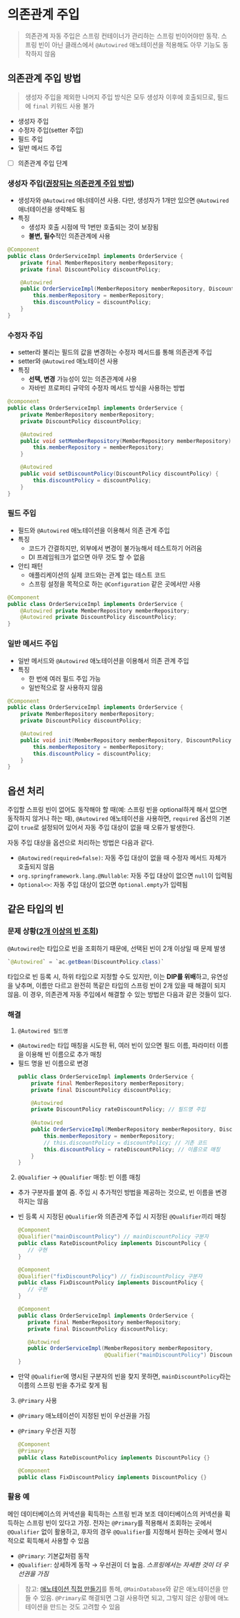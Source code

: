 # 의존관계 주입
> 의존관계 자동 주입은 스프링 컨테이너가 관리하는 스프링 빈이어야만 동작. 스프링 빈이 아닌 클래스에서 `@Autowired` 애노테이션을 적용해도 아무 기능도 동작하지 않음

## 의존관계 주입 방법
> 생성자 주입을 제외한 나머지 주입 방식은 모두 생성자 이후에 호출되므로, 필드에 `final` 키워드 사용 불가
* 생성자 주입
* 수정자 주입(setter 주입)
* 필드 주입
* 일반 메서드 주입
- [ ] 의존관계 주입 단계

### 생성자 주입([권장되는 의존관계 주입 방법](/assets/생성자_주입_권장.md))
* 생성자와 `@Autowired` 애너테이션 사용. 다만, 생성자가 1개만 있으면 `@Autowired` 애너테이션을 생략해도 됨
* 특징
    * 생성자 호출 시점에 딱 1번만 호출되는 것이 보장됨
    * **불변, 필수**적인 의존관계에 사용
```java
@Component
public class OrderServiceImpl implements OrderService {
    private final MemberRepository memberRepository;
    private final DiscountPolicy discountPolicy;

    @Autowired
    public OrderServiceImpl(MemberRepository memberRepository, DiscountPolicy discountPolicy) {
        this.memberRepository = memberRepository;
        this.discountPolicy = discountPolicy;
    }
}
```


### 수정자 주입
* setter라 불리는 필드의 값을 변경하는 수정자 메서드를 통해 의존관계 주입
* setter와 `@Autowired` 애노테이션 사용
* 특징
    * **선택, 변경** 가능성이 있는 의존관계에 사용
    * 자바빈 프로퍼티 규약의 수정자 메서드 방식을 사용하는 방법
```java
@component
public class OrderServiceImpl implements OrderService {
    private MemberRepository memberRepository;
    private DiscountPolicy discountPolicy;

    @Autowired
    public void setMemberRepository(MemberRepository memberRepository) {
        this.memberRepository = memberRepository;
    }

    @Autowired
    public void setDiscountPolicy(DiscountPolicy discountPolicy) {
        this.discountPolicy = discountPolicy;
    }
}
```

### 필드 주입
* 필드와 `@Autowired` 애노테이션을 이용해서 의존 관계 주입
* 특징
    * 코드가 간결하지만, 외부에서 변경이 불가능해서 테스트하기 어려움
    * DI 프레임워크가 없으면 아무 것도 할 수 없음
* 안티 패턴
    * 애플리케이션의 실제 코드와는 관계 없는 테스트 코드
    * 스프링 설정을 목적으로 하는 `@Configuration` 같은 곳에서만 사용
```java
@Component
public class OrderServiceImpl implements OrderService {
    @Autowired private MemberRepository memberRepository;
    @Autowired private DiscountPolicy discountPolicy;
}
```

### 일반 메서드 주입
* 일반 메서드와 `@Autowired` 애노테이션을 이용해서 의존 관계 주입
* 특징
    * 한 번에 여러 필드 주입 가능
    * 일반적으로 잘 사용하지 않음
```java
@Component
public class OrderServiceImpl implements OrderService {
    private MemberRepository memberRepository;
    private DiscountPolicy discountPolicy;

    @Autowired
    public void init(MemberRepository memberRepository, DiscountPolicy discountPolicy) {
        this.memberRepository = memberRepository;
        this.discountPolicy = discountPolicy;
    }
}
```

## 옵션 처리

주입할 스프링 빈이 없어도 동작해야 할 때(예: 스프링 빈을 optional하게 해서 없으면 동작하지 않거나 하는 때), `@Autowired` 애노테이션을 사용하면,
`required` 옵션의 기본 값이 `true`로 설정되어 있어서 자동 주입 대상이 없을 때 오류가 발생한다.

자동 주입 대상을 옵션으로 처리하는 방법은 다음과 같다.
* `@Autowired(required=false)`: 자동 주입 대상이 없을 때 수정자 메서드 자체가 호출되지 않음
* `org.springframework.lang.@Nullable`: 자동 주입 대상이 없으면 `null`이 입력됨
* `Optional<>`: 자동 주입 대상이 없으면 `Optional.empty`가 입력됨

## 같은 타입의 빈

### 문제 상황([2개 이상의 빈 조회](/assets/중복_빈_조회.md))

`@Autowired`는 타입으로 빈을 조회하기 때문에, 선택된 빈이 2개 이상일 때 문제 발생
```java
`@Autowired` = `ac.getBean(DiscountPolicy.class)`
``` 

타입으로 빈 등록 시, 하위 타입으로 지정할 수도 있지만, 이는 **DIP를 위배**하고, 유연성을 낮추며, 이름만 다르고 완전히 똑같은 타입의 스프링 빈이 2개 있을 때 해결이 되지 않음. 이 경우, 의존관계 자동 주입에서 해결할 수 있는 방법은 다음과 같은 것들이 있다.

### 해결

1. `@Autowired 필드명`
  * `@Autowired`는 타입 매칭을 시도한 뒤, 여러 빈이 있으면 필드 이름, 파라미터 이름을 이용해 빈 이름으로 추가 매칭
  * 필드 명을 빈 이름으로 변경
    ```java
    public class OrderServiceImpl implements OrderService {
        private final MemberRepository memberRepository;
        private final DiscountPolicy discountPolicy;
    
        @Autowired
        private DiscountPolicy rateDiscountPolicy; // 필드명 주입
   
        @Autowired
        public OrderServiceImpl(MemberRepository memberRepository, DiscountPolicy discountPolicy) {
            this.memberRepository = memberRepository;
            // this.discountPolicy = discountPolicy; // 기존 코드
            this.discountPolicy = rateDiscountPolicy; // 이름으로 매칭
        }
    }
    ```
2. `@Qualifier` → `@Qualifier` 매칭: 빈 이름 매칭
  * 추가 구분자를 붙여 줌. 주입 시 추가적인 방법을 제공하는 것으로, 빈 이름을 변경하지는 않음
  * 빈 등록 시 지정된 `@Qualifier`와 의존관계 주입 시 지정된 `@Qualifier`끼리 매칭
    ```java
    @Component
    @Qualifier("mainDiscountPolicy") // mainDiscountPolicy 구분자
    public class RateDiscountPolicy implements DiscountPolicy {
       // 구현
    }
    ```
    ```java
    @Component
    @Qualifier("fixDiscountPolicy") // fixDiscountPolicy 구분자
    public class FixDiscountPolicy implements DiscountPolicy {
       // 구현
    }
    ```

    ```java
    @Component
    public class OrderServiceImpl implements OrderService {
       private final MemberRepository memberRepository;
       private final DiscountPolicy discountPolicy;
    
       @Autowired
       public OrderServiceImpl(MemberRepository memberRepository,
                               @Qualifier("mainDiscountPolicy") DiscountPolicy discountPolicy)
    }
    ```
  * 만약 `@Qualifier`에 명시된 구분자의 빈을 찾지 못하면, `mainDiscountPolicy`라는 이름의 스프링 빈을 추가로 찾게 됨


3. `@Primary` 사용

  * `@Primary` 애노테이션이 지정된 빈이 우선권을 가짐
  * `@Primary` 우선권 지정
    ```java
    @Component
    @Primary
    public class RateDiscountPolicy implements DiscountPolicy {}
    ```

    ```java
    @Component
    public class FixDiscountPolicy implements DiscountPolicy {}
    ```

### 활용 예
 메인 데이터베이스의 커넥션을 획득하는 스프링 빈과 보조 데이터베이스의 커넥션을 획득하는 스프링 빈이 있다고 가정. 전자는 `@Primary`를 적용해서 조회하는 곳에서 `@Qualifier` 없이 활용하고, 후자의 경우 `@Qualifier`를 지정해서 원하는 곳에서 명시적으로 획득해서 사용할 수 있음
* `@Primary`: 기본값처럼 동작
* `@Qualifier`: 상세하게 동작 → 우선권이 더 높음. *스프링에서는 자세한 것이 더 우선권을 가짐*
> 참고: [애노테이션 직접 만들기](/assets/애노테이션_만들기.md)를 통해, `@MainDatabase`와 같은 애노테이션을 만들 수 있음. `@Primary`로 해결되면 그걸 사용하면 되고, 그렇지 않은 상황에 애노테이션을 만드는 것도 고려할 수 있음

